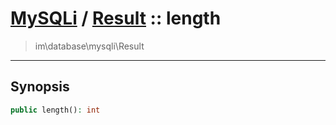 # [MySQLi](mysql.md) / [Result](mysql-Result.md) :: length
 > im\database\mysqli\Result
____

## Synopsis
```php
public length(): int
```
